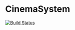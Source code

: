 # CinemaSystem

[![Build Status](https://travis-ci.com/ShirkeJR/CinemaSystem.svg?branch=master)](https://travis-ci.com/ShirkeJR/CinemaSystem)
